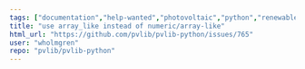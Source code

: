 ```yaml
---
tags: ["documentation","help-wanted","photovoltaic","python","renewable-energy","renewables","solar-energy"]
title: "use array_like instead of numeric/array-like"
html_url: "https://github.com/pvlib/pvlib-python/issues/765"
user: "wholmgren"
repo: "pvlib/pvlib-python"
---
```


